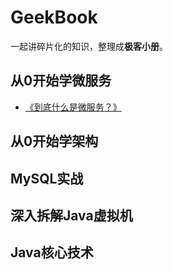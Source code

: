 # GeekBook

一起讲碎片化的知识，整理成**极客小册**。

## 从0开始学微服务

* [《到底什么是微服务？》](http://www.iocoder.cn/Geek/Learn-micro-services-from-zero/What-is-a-micro-service/?geekbook)

## 从0开始学架构

## MySQL实战

## 深入拆解Java虚拟机

## Java核心技术
